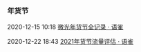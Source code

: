 ###  年货节

2020-12-15 10:18 [微光年货节全记录 · 语雀](https://yuque.antfin-inc.com/xavior.wx/work/mtvgvb)

2020-12-22 18:43 [2021年货节流量评估 · 语雀](https://yuque.antfin-inc.com/xgkvug/hieq5u/fkgvp8)



